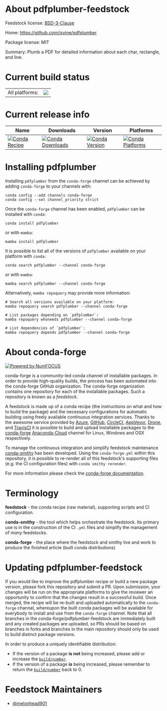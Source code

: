 About pdfplumber-feedstock
==========================

Feedstock license: [BSD-3-Clause](https://github.com/conda-forge/pdfplumber-feedstock/blob/main/LICENSE.txt)

Home: https://github.com/jsvine/pdfplumber

Package license: MIT

Summary: Plumb a PDF for detailed information about each char, rectangle, and line.

Current build status
====================


<table><tr><td>All platforms:</td>
    <td>
      <a href="https://dev.azure.com/conda-forge/feedstock-builds/_build/latest?definitionId=11666&branchName=main">
        <img src="https://dev.azure.com/conda-forge/feedstock-builds/_apis/build/status/pdfplumber-feedstock?branchName=main">
      </a>
    </td>
  </tr>
</table>

Current release info
====================

| Name | Downloads | Version | Platforms |
| --- | --- | --- | --- |
| [![Conda Recipe](https://img.shields.io/badge/recipe-pdfplumber-green.svg)](https://anaconda.org/conda-forge/pdfplumber) | [![Conda Downloads](https://img.shields.io/conda/dn/conda-forge/pdfplumber.svg)](https://anaconda.org/conda-forge/pdfplumber) | [![Conda Version](https://img.shields.io/conda/vn/conda-forge/pdfplumber.svg)](https://anaconda.org/conda-forge/pdfplumber) | [![Conda Platforms](https://img.shields.io/conda/pn/conda-forge/pdfplumber.svg)](https://anaconda.org/conda-forge/pdfplumber) |

Installing pdfplumber
=====================

Installing `pdfplumber` from the `conda-forge` channel can be achieved by adding `conda-forge` to your channels with:

```
conda config --add channels conda-forge
conda config --set channel_priority strict
```

Once the `conda-forge` channel has been enabled, `pdfplumber` can be installed with `conda`:

```
conda install pdfplumber
```

or with `mamba`:

```
mamba install pdfplumber
```

It is possible to list all of the versions of `pdfplumber` available on your platform with `conda`:

```
conda search pdfplumber --channel conda-forge
```

or with `mamba`:

```
mamba search pdfplumber --channel conda-forge
```

Alternatively, `mamba repoquery` may provide more information:

```
# Search all versions available on your platform:
mamba repoquery search pdfplumber --channel conda-forge

# List packages depending on `pdfplumber`:
mamba repoquery whoneeds pdfplumber --channel conda-forge

# List dependencies of `pdfplumber`:
mamba repoquery depends pdfplumber --channel conda-forge
```


About conda-forge
=================

[![Powered by
NumFOCUS](https://img.shields.io/badge/powered%20by-NumFOCUS-orange.svg?style=flat&colorA=E1523D&colorB=007D8A)](https://numfocus.org)

conda-forge is a community-led conda channel of installable packages.
In order to provide high-quality builds, the process has been automated into the
conda-forge GitHub organization. The conda-forge organization contains one repository
for each of the installable packages. Such a repository is known as a *feedstock*.

A feedstock is made up of a conda recipe (the instructions on what and how to build
the package) and the necessary configurations for automatic building using freely
available continuous integration services. Thanks to the awesome service provided by
[Azure](https://azure.microsoft.com/en-us/services/devops/), [GitHub](https://github.com/),
[CircleCI](https://circleci.com/), [AppVeyor](https://www.appveyor.com/),
[Drone](https://cloud.drone.io/welcome), and [TravisCI](https://travis-ci.com/)
it is possible to build and upload installable packages to the
[conda-forge](https://anaconda.org/conda-forge) [Anaconda-Cloud](https://anaconda.org/)
channel for Linux, Windows and OSX respectively.

To manage the continuous integration and simplify feedstock maintenance
[conda-smithy](https://github.com/conda-forge/conda-smithy) has been developed.
Using the ``conda-forge.yml`` within this repository, it is possible to re-render all of
this feedstock's supporting files (e.g. the CI configuration files) with ``conda smithy rerender``.

For more information please check the [conda-forge documentation](https://conda-forge.org/docs/).

Terminology
===========

**feedstock** - the conda recipe (raw material), supporting scripts and CI configuration.

**conda-smithy** - the tool which helps orchestrate the feedstock.
                   Its primary use is in the construction of the CI ``.yml`` files
                   and simplify the management of *many* feedstocks.

**conda-forge** - the place where the feedstock and smithy live and work to
                  produce the finished article (built conda distributions)


Updating pdfplumber-feedstock
=============================

If you would like to improve the pdfplumber recipe or build a new
package version, please fork this repository and submit a PR. Upon submission,
your changes will be run on the appropriate platforms to give the reviewer an
opportunity to confirm that the changes result in a successful build. Once
merged, the recipe will be re-built and uploaded automatically to the
`conda-forge` channel, whereupon the built conda packages will be available for
everybody to install and use from the `conda-forge` channel.
Note that all branches in the conda-forge/pdfplumber-feedstock are
immediately built and any created packages are uploaded, so PRs should be based
on branches in forks and branches in the main repository should only be used to
build distinct package versions.

In order to produce a uniquely identifiable distribution:
 * If the version of a package **is not** being increased, please add or increase
   the [``build/number``](https://docs.conda.io/projects/conda-build/en/latest/resources/define-metadata.html#build-number-and-string).
 * If the version of a package **is** being increased, please remember to return
   the [``build/number``](https://docs.conda.io/projects/conda-build/en/latest/resources/define-metadata.html#build-number-and-string)
   back to 0.

Feedstock Maintainers
=====================

* [@melonhead901](https://github.com/melonhead901/)


